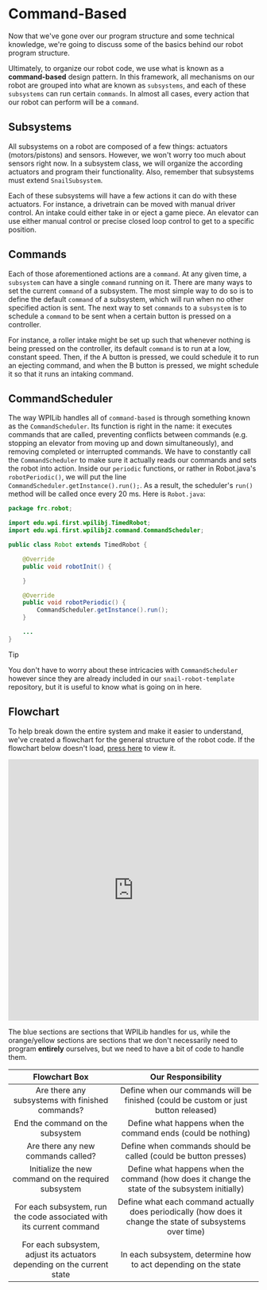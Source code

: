 # Command-Based

Now that we've gone over our program structure and some technical knowledge, we're going to discuss some of the basics behind our robot program structure.

Ultimately, to organize our robot code, we use what is known as a **command-based** design pattern. In this framework, all mechanisms on our robot are grouped into what are known as `subsystems`, and each of these `subsystems` can run certain `commands`. In almost all cases, every action that our robot can perform will be a `command`.

## Subsystems

All subsystems on a robot are composed of a few things: actuators (motors/pistons) and sensors. However, we won't worry too much about sensors right now. In a subsystem class, we will organize the according actuators and program their functionality. Also, remember that subsystems must extend `SnailSubsystem`.

Each of these subsystems will have a few actions it can do with these actuators. For instance, a drivetrain can be moved with manual driver control. An intake could either take in or eject a game piece. An elevator can use either manual control or precise closed loop control to get to a specific position.

## Commands

Each of those aforementioned actions are a `command`. At any given time, a `subsystem` can have a single `command` running on it. There are many ways to set the current `command` of a subsystem. The most simple way to do so is to define the default `command` of a subsystem, which will run when no other specified action is sent. The next way to set `commands` to a `subsystem` is to schedule a `command` to be sent when a certain button is pressed on a controller.

For instance, a roller intake might be set up such that whenever nothing is being pressed on the controller, its default `command` is to run at a low, constant speed. Then, if the A button is pressed, we could schedule it to run an ejecting command, and when the B button is pressed, we might schedule it so that it runs an intaking command.

## CommandScheduler

The way WPILib handles all of `command-based` is through something known as the `CommandScheduler`. Its function is right in the name: it executes commands that are called, preventing conflicts between commands (e.g. stopping an elevator from moving up and down simultaneously), and removing completed or interrupted commands. We have to constantly call the `CommandScheduler` to make sure it actually reads our commands and sets the robot into action. Inside our `periodic` functions, or rather in Robot.java's `robotPeriodic()`, we will put the line `CommandScheduler.getInstance().run();`. As a result, the scheduler's `run()` method will be called once every 20 ms. Here is `Robot.java`:

```java
package frc.robot;

import edu.wpi.first.wpilibj.TimedRobot;
import edu.wpi.first.wpilibj2.command.CommandScheduler;

public class Robot extends TimedRobot {

    @Override
    public void robotInit() {

    }

    @Override
    public void robotPeriodic() {
        CommandScheduler.getInstance().run();
    }

    ...
}
```

> [!TIP]
> You don't have to worry about these intricacies with `CommandScheduler` however since they are already included in our `snail-robot-template` repository, but it is useful to know what is going on in here.

## Flowchart

To help break down the entire system and make it easier to understand, we've created a flowchart for the general structure of the robot code. If the flowchart below doesn't load, [press here](https://drive.google.com/file/d/14_5zEcy0pHjJd9FZBrlYS0tvzkuuFQxd/view?usp=sharing) to view it.

<iframe frameborder="0" style="width:100%;height:525px;" src="https://app.diagrams.net/?lightbox=1&highlight=0000ff&edit=_blank&layers=1&nav=1&title=Command%20Based%20Flowchart.drawio#Uhttps%3A%2F%2Fdrive.google.com%2Fuc%3Fid%3D14_5zEcy0pHjJd9FZBrlYS0tvzkuuFQxd%26export%3Ddownload"></iframe>

The blue sections are sections that WPILib handles for us, while the orange/yellow sections are sections that we don't necessarily need to program **entirely** ourselves, but we need to have a bit of code to handle them.

| Flowchart Box | Our Responsibility |
| :-: | :-: |
| Are there any subsystems with finished commands? | Define when our commands will be finished (could be custom or just button released) |
| End the command on the subsystem | Define what happens when the command ends (could be nothing) |
| Are there any new commands called? | Define when commands should be called (could be button presses) |
| Initialize the new command on the required subsystem | Define what happens when the command (how does it change the state of the subsystem initially) |
| For each subsystem, run the code associated with its current command | Define what each command actually does periodically (how does it change the state of subsystems over time) |
| For each subsystem, adjust its actuators depending on the current state | In each subsystem, determine how to act depending on the state |
